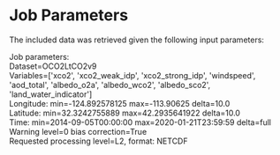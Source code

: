 # Job Parameters
The included data was retrieved given the following input parameters:

Job parameters: \
Dataset=OCO2LtCO2v9 \
Variables=['xco2', 'xco2_weak_idp', 'xco2_strong_idp', 'windspeed', 'aod_total', 'albedo_o2a', 'albedo_wco2', 'albedo_sco2', 'land_water_indicator'] \
Longitude: min=-124.892578125 max=-113.90625 delta=10.0 \
Latitude: min=32.3242755889 max=42.2935641922 delta=10.0 \
Time: min=2014-09-05T00:00:00 max=2020-01-21T23:59:59 delta=full \
Warning level=0 bias correction=True \
Requested processing level=L2, format: NETCDF